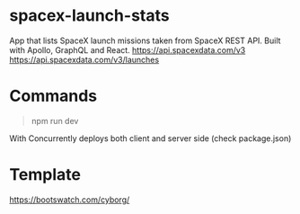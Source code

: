 # spacex-launch-stats
App that lists SpaceX launch missions taken from SpaceX REST API. Built with Apollo, GraphQL and React.
https://api.spacexdata.com/v3
https://api.spacexdata.com/v3/launches

# Commands
> npm run dev

With Concurrently deploys both client and server side (check package.json)

# Template
https://bootswatch.com/cyborg/
